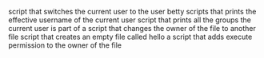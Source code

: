 script that switches the current user to the user betty
scripts that prints the effective username of the current user
 script that prints all the groups the current user is part of
a script that changes the owner of the file to another file
script that creates an empty file called hello
 a script that adds execute permission to the owner of the file
